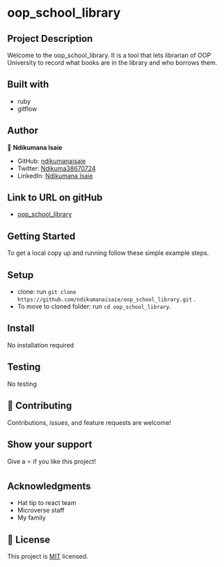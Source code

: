 # oop_school_library

## Project Description
Welcome to the oop_school_library. It is a tool that lets librarian of OOP University to record what books are in the library and who borrows them. 

## Built with
- ruby
- gitflow

## Author

👤 **Ndikumana Isaie**

- GitHub: [ndikumanaisaie](https://github.com/ndikumanaisaie)
- Twitter: [Ndikuma38670724](https://twitter.com/Ndikuma38670724)
- LinkedIn: [Ndikumana Isaie](https://www.linkedin.com/in/ndikumanaisaie/)

## Link to URL on gitHub
- [oop_school_library](https://github.com/ndikumanaisaie/oop_school_library.git)

## Getting Started

To get a local copy up and running follow these simple example steps.

## Setup
- clone: run `git clone https://github.com/ndikumanaisaie/oop_school_library.git` .
- To move to cloned folder: run `cd oop_school_library`.

## Install

No installation required

## Testing

No testing

## 🤝 Contributing

Contributions, issues, and feature requests are welcome!

## Show your support

Give a ⭐️ if you like this project!

## Acknowledgments

- Hat tip to react team
- Microverse staff
- My family

## 📝 License

This project is [MIT](./MIT.md) licensed.